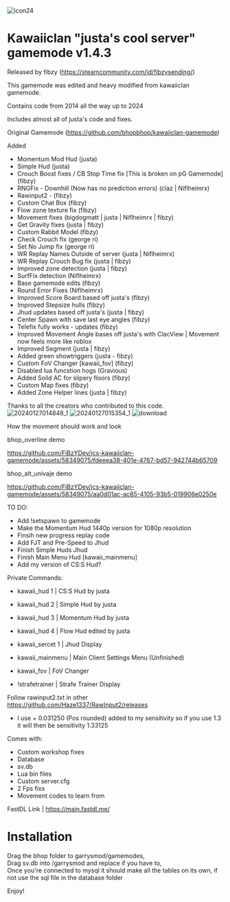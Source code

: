 ![icon24](https://github.com/FiBzYDev/jcs-kawaiiclan-gamemode/assets/58349075/9adb96b4-0485-408e-b52e-8ec65a2391ac) 

# Kawaiiclan "justa's cool server" gamemode v1.4.3

Released by fibzy (https://steamcommunity.com/id/fibzysending/)

This gamemode was edited and heavy modified from kawaiiclan gamemode.

Contains code from 2014 all the way up to 2024

Includes almost all of justa's code and fixes.

Original Gamemode (https://github.com/bhopbhop/kawaiiclan-gamemode)

Added
- Momentum Mod Hud (justa)
- Simple Hud (justa)
- Crouch Boost fixes / CB Stop Time fix [This is broken on pG Gamemode] (fibzy)
- RNGFix - Downhill (Now has no prediction errors) (claz | Niflheimrx)
- Rawinput2 - (fibzy)
- Custom Chat Box (fibzy)
- Flow zone texture fix (fibzy)
- Movement fixes (bigdogmatt | justa | Niflheimrx | fibzy)
- Get Gravity fixes (justa | fibzy)
- Custom Rabbit Model (fibzy)
- Check Crouch fix (george ri)
- Set No Jump fix (george ri)
- WR Replay Names Outside of server (justa | Niflheimrx)
- WR Replay Crouch Bug fix (justa | fibzy)
- Improved zone detection (justa | fibzy)
- SurfFix detection (Niflheimrx)
- Base gamemode edits (fibzy)
- Round Error Fixes (Niflheimrx)
- Improved Score Board based off justa's (fibzy)
- Improved Stepsize hulls (fibzy)
- Jhud updates based off justa's (justa | fibzy)
- Center Spawn with save last eye angles (fibzy)
- Telefix fully works - updates (fibzy)
- Improved Movement Angle bases off justa's with ClacView | Movement now feels more like roblox
- Improved Segment  (justa | fibzy)
- Added green showtriggers (justa - fibzy)
- Custom FoV Changer [kawaii_fov] (fibzy)
- Disabled lua funcstion hogs (Gravious)
- Added Soild AC for slipery floors (fibzy)
- Custom Map fixes (fibzy)
- Added Zone Helper lines (justa | fibzy)

Thanks to all the creators who contributed to this code.
![20240127014848_1](https://github.com/FiBzYDev/jcs-kawaiiclan-gamemode/assets/58349075/39cff560-394a-41f3-ad83-53345794b87b)
![20240127015354_1](https://github.com/FiBzYDev/jcs-kawaiiclan-gamemode/assets/58349075/0eb67f28-c9ac-421b-b345-f96b056f12d9)
![download](https://github.com/FiBzYDev/jcs-kawaiiclan-gamemode/assets/58349075/e150a6c6-6f89-4a96-b910-4d0cfd9221db)

How the movment should work and look

bhop_overline demo

https://github.com/FiBzYDev/jcs-kawaiiclan-gamemode/assets/58349075/fdeeea38-401e-4767-bd57-942744b65709

bhop_alt_univaje demo


https://github.com/FiBzYDev/jcs-kawaiiclan-gamemode/assets/58349075/aa0d01ac-ac85-4105-93b5-019906e0250e





TO DO:

- Add !setspawn to gamemode
- Make the Momentum Hud 1440p version for 1080p resolution
- Finsih new progress replay code
- Add FJT and Pre-Speed to Jhud
- Finish Simple Huds Jhud
- Finish Main Menu Hud [kawaii_mainmenu]
- Add my version of CS:S Hud?
  
Private Commands:

- kawaii_hud 1 | CS:S Hud by justa
- kawaii_hud 2 | Simple Hud by justa
- kawaii_hud 3 | Momentum Hud by justa
- kawaii_hud 4 | Flow Hud edited by justa

- kawaii_sercet 1 | Jhud Display
- kawaii_mainmenu | Main Client Settings Menu (Unfinished)
- kawaii_fov | FoV Changer
- !strafetrainer | Strafe Trainer Display

Follow rawinput2.txt in other https://github.com/Haze1337/RawInput2/releases
- I use + 0.031250 (Pos rounded) added to my sensitivity so if you use 1.3 it will then be sensitivity 1.33125

Comes with:

  - Custom workshop fixes
  - Database
  - sv.db
  - Lua bin files
  - Custom server.cfg
  - 2 Fps fixs
  - Movement codes to learn from
    
FastDL Link | https://main.fastdl.me/

# Installation

Drag the bhop folder to garrysmod/gamemodes,  
  Drag sv.db into /garrysmod and replace if you have to,  
  Once you're connected to mysql it should make all the tables on its own, if not use the sql file in the database folder


Enjoy!
